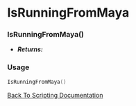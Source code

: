 # IsRunningFromMaya

### IsRunningFromMaya()
- ***Returns:*** 

### Usage

```Lua
IsRunningFromMaya()
```


[Back To Scripting Documentation](../README.md)
